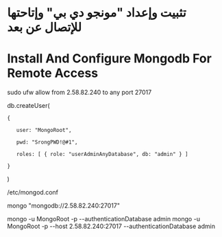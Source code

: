 # تثبيت وإعداد "مونجو دي بي" وإتاحتها للإتصال عن بعد
# Install And Configure Mongodb For Remote Access


sudo ufw allow from 2.58.82.240 to any port 27017

db.createUser(

    {

       user: "MongoRoot",

       pwd: "SrongPWD!@#1",

       roles: [ { role: "userAdminAnyDatabase", db: "admin" } ]

    }
    
)

/etc/mongod.conf

mongo "mongodb://2.58.82.240:27017"

mongo -u MongoRoot -p --authenticationDatabase admin
mongo -u MongoRoot -p --host 2.58.82.240:27017 --authenticationDatabase admin
